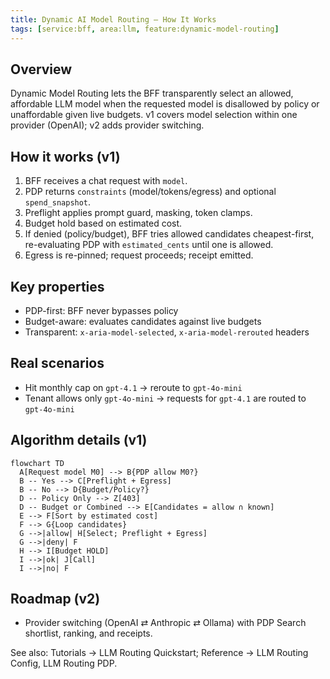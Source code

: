 ```yaml
---
title: Dynamic AI Model Routing — How It Works
tags: [service:bff, area:llm, feature:dynamic-model-routing]
---
```


## Overview

Dynamic Model Routing lets the BFF transparently select an allowed, affordable LLM model when the requested model is disallowed by policy or unaffordable given live budgets. v1 covers model selection within one provider (OpenAI); v2 adds provider switching.

## How it works (v1)

1) BFF receives a chat request with `model`.
2) PDP returns `constraints` (model/tokens/egress) and optional `spend_snapshot`.
3) Preflight applies prompt guard, masking, token clamps.
4) Budget hold based on estimated cost.
5) If denied (policy/budget), BFF tries allowed candidates cheapest-first, re-evaluating PDP with `estimated_cents` until one is allowed.
6) Egress is re-pinned; request proceeds; receipt emitted.

## Key properties

- PDP-first: BFF never bypasses policy
- Budget-aware: evaluates candidates against live budgets
- Transparent: `x-aria-model-selected`, `x-aria-model-rerouted` headers

## Real scenarios

- Hit monthly cap on `gpt-4.1` → reroute to `gpt-4o-mini`
- Tenant allows only `gpt-4o-mini` → requests for `gpt-4.1` are routed to `gpt-4o-mini`

## Algorithm details (v1)

```mermaid
flowchart TD
  A[Request model M0] --> B{PDP allow M0?}
  B -- Yes --> C[Preflight + Egress]
  B -- No --> D{Budget/Policy?}
  D -- Policy Only --> Z[403]
  D -- Budget or Combined --> E[Candidates = allow ∩ known]
  E --> F[Sort by estimated cost]
  F --> G{Loop candidates}
  G -->|allow| H[Select; Preflight + Egress]
  G -->|deny| F
  H --> I[Budget HOLD]
  I -->|ok| J[Call]
  I -->|no| F
```

## Roadmap (v2)

- Provider switching (OpenAI ⇄ Anthropic ⇄ Ollama) with PDP Search shortlist, ranking, and receipts.

See also: Tutorials → LLM Routing Quickstart; Reference → LLM Routing Config, LLM Routing PDP.


